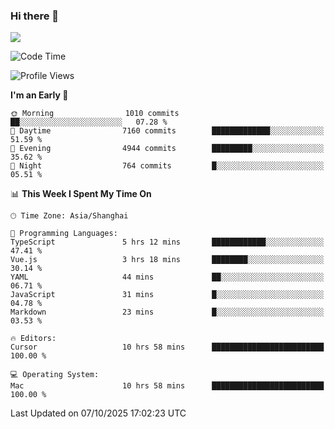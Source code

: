 ### Hi there 👋

<!--
**JJAYCHEN1e/jjaychen1e** is a ✨ _special_ ✨ repository because its `README.md` (this file) appears on your GitHub profile.

Here are some ideas to get you started:

- 🔭 I’m currently working on ...
- 🌱 I’m currently learning ...
- 👯 I’m looking to collaborate on ...
- 🤔 I’m looking for help with ...
- 💬 Ask me about ...
- 📫 How to reach me: ...
- 😄 Pronouns: ...
- ⚡ Fun fact: ...
-->

[![](https://github-readme-stats.vercel.app/api?username=jjaychen1e&show_icons=true)](https://github.com/jjaychen1e/github-readme-stats?count_private=true)

<!--START_SECTION:waka-->
![Code Time](http://img.shields.io/badge/Code%20Time-2%2C449%20hrs%2046%20mins-blue)

![Profile Views](http://img.shields.io/badge/Profile%20Views-0-blue)

**I'm an Early 🐤** 

```text
🌞 Morning                1010 commits        ██░░░░░░░░░░░░░░░░░░░░░░░   07.28 % 
🌆 Daytime                7160 commits        █████████████░░░░░░░░░░░░   51.59 % 
🌃 Evening                4944 commits        █████████░░░░░░░░░░░░░░░░   35.62 % 
🌙 Night                  764 commits         █░░░░░░░░░░░░░░░░░░░░░░░░   05.51 % 
```


📊 **This Week I Spent My Time On** 

```text
🕑︎ Time Zone: Asia/Shanghai

💬 Programming Languages: 
TypeScript               5 hrs 12 mins       ████████████░░░░░░░░░░░░░   47.41 % 
Vue.js                   3 hrs 18 mins       ████████░░░░░░░░░░░░░░░░░   30.14 % 
YAML                     44 mins             ██░░░░░░░░░░░░░░░░░░░░░░░   06.71 % 
JavaScript               31 mins             █░░░░░░░░░░░░░░░░░░░░░░░░   04.78 % 
Markdown                 23 mins             █░░░░░░░░░░░░░░░░░░░░░░░░   03.53 % 

🔥 Editors: 
Cursor                   10 hrs 58 mins      █████████████████████████   100.00 % 

💻 Operating System: 
Mac                      10 hrs 58 mins      █████████████████████████   100.00 % 
```


 Last Updated on 07/10/2025 17:02:23 UTC
<!--END_SECTION:waka-->
